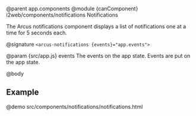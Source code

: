 @parent app.components
@module {canComponent} i2web/components/notifications Notifications

The Arcus notifications component displays a list of notifications one at a time for 5 seconds each.

@signature `<arcus-notifications {events}="app.events">`

@param {src/app.js} events The events on the app state. Events are put on the app state.

@body

## Example
@demo src/components/notifications/notifications.html
